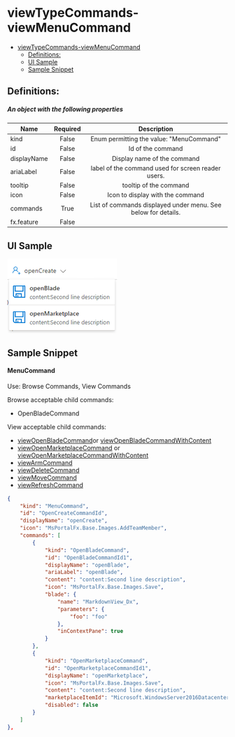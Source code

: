 <a name="viewtypecommands-viewmenucommand"></a>
# viewTypeCommands-viewMenuCommand
* [viewTypeCommands-viewMenuCommand](#viewtypecommands-viewmenucommand)
    * [Definitions:](#viewtypecommands-viewmenucommand-definitions)
    * [UI Sample](#viewtypecommands-viewmenucommand-ui-sample)
    * [Sample Snippet](#viewtypecommands-viewmenucommand-sample-snippet)

<a name="viewtypecommands-viewmenucommand-definitions"></a>
## Definitions:
<a name="viewtypecommands-viewmenucommand-definitions-an-object-with-the-following-properties"></a>
##### An object with the following properties
| Name | Required | Description
| ---|:--:|:--:|
|kind|False|Enum permitting the value: "MenuCommand"
|id|False|Id of the command
|displayName|False|Display name of the command
|ariaLabel|False|label of the command used for screen reader users.
|tooltip|False|tooltip of the command
|icon|False|Icon to display with the command
|commands|True|List of commands displayed under menu. See below for details.
|fx.feature|False|
<a name="viewtypecommands-viewmenucommand-ui-sample"></a>
## UI Sample
![alt-text](../media/dx/commands/viewMenuCommand.png "viewMenuCommand UI")  
<a name="viewtypecommands-viewmenucommand-sample-snippet"></a>
## Sample Snippet
  
<a name="viewtypecommands-viewmenucommand-sample-snippet-menucommand"></a>
#### MenuCommand

Use: Browse Commands, View Commands

Browse acceptable child commands:
* OpenBladeCommand

View acceptable child commands:

* [viewOpenBladeCommand](dx-viewTypeCommands-viewOpenBladeCommand.md)or [viewOpenBladeCommandWithContent](dx-viewTypeCommands-viewOpenBladeCommandWithContent.md)
* [viewOpenMarketplaceCommand](dx-viewTypeCommands-viewOpenMarketplaceCommand.md) or [viewOpenMarketplaceCommandWithContent](dx-viewTypeCommands-viewOpenMarketplaceCommandWithContent.md)
* [viewArmCommand](dx-viewTypeCommands-viewArmCommand.md)
* [viewDeleteCommand](dx-viewTypeCommands-viewDeleteCommand.md)
* [viewMoveCommand](dx-viewTypeCommands-viewMoveCommand.md)
* [viewRefreshCommand](dx-viewTypeCommands-viewRefreshCommand.md)

```json
{
    "kind": "MenuCommand",
    "id": "OpenCreateCommandId",
    "displayName": "openCreate",
    "icon": "MsPortalFx.Base.Images.AddTeamMember",
    "commands": [
        {
            "kind": "OpenBladeCommand",
            "id": "OpenBladeCommandId1",
            "displayName": "openBlade",
            "ariaLabel": "openBlade",
            "content": "content:Second line description",
            "icon": "MsPortalFx.Base.Images.Save",
            "blade": {
                "name": "MarkdownView_Dx",
                "parameters": {
                    "foo": "foo"
                },
                "inContextPane": true
            }
        },
        {
            "kind": "OpenMarketplaceCommand",
            "id": "OpenMarketplaceCommandId1",
            "displayName": "openMarketplace",
            "icon": "MsPortalFx.Base.Images.Save",
            "content": "content:Second line description",
            "marketplaceItemId": "Microsoft.WindowsServer2016Datacenter-ARM",
            "disabled": false
        }
    ]
},
```

